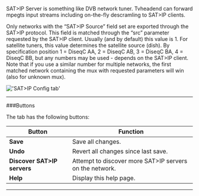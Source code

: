 SAT>IP Server is something like DVB network tuner. Tvheadend can
forward mpegts input streams including on-the-fly descramling to SAT\>IP
clients.

Only networks with the “SAT>IP Source” field set are exported through
the SAT>IP protocol. This field is matched through the “src” parameter
requested by the SAT>IP client. Usually (and by default) this value is 1.
For satellite tuners, this value determines the satellite source (dish).
By specification position 1 = DiseqC AA, 2 = DiseqC AB, 3 = DiseqC BA, 4
= DiseqC BB, but any numbers may be used - depends on the SAT\>IP
client. Note that if you use a similar number for multiple networks, the
first matched network containing the mux with requested parameters will
win (also for unknown mux).

!['SAT\>IP Config tab'](docresources/satipconfig.png)

---

###Buttons

The tab has the following buttons:

Button                      | Function
----------------------------|-------------------
**Save**                    | Save all changes.
**Undo**                    | Revert all changes since last save.
**Discover SAT\>IP servers**| Attempt to discover more SAT>IP servers on the network.
**Help**                    | Display this help page.

---
